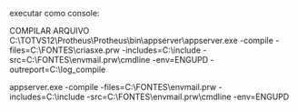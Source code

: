  
 executar como console:

 COMPILAR ARQUIVO
 C:\TOTVS12\Protheus\Protheus\bin\appserver\appserver.exe -compile -files=C:\FONTES\criasxe.prw -includes=C:\include -src=C:\FONTES\envmail.prw\cmdline -env=ENGUPD  -outreport=C:\log_compile








appserver.exe -compile -files=C:\FONTES\envmail.prw -includes=C:\include -src=C:\FONTES\envmail.prw\cmdline -env=ENGUPD